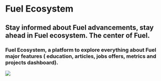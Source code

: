 # Fuel Ecosystem

## Stay informed about Fuel advancements, stay ahead in Fuel ecosystem. The center of Fuel.

### Fuel Ecosystem, a platform to explore everything about Fuel major features ( education, articles, jobs offers, metrics and projects dashboard).

<a href="https://www.linkpicture.com/view.php?img=LPic63e762a6c11d31131635716"><img src="https://www.linkpicture.com/q/Web-capture_11-2-2023_93521_localhost.jpeg" type="image"></a>
